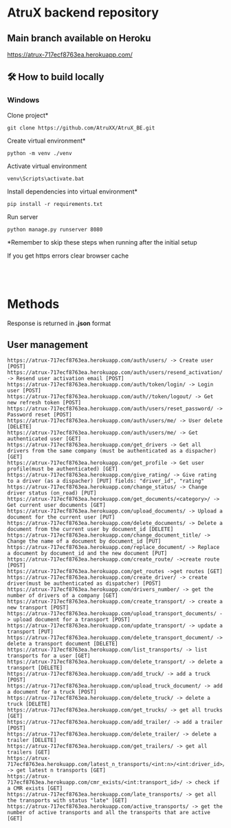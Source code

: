 # AtruX backend repository

## Main branch available on Heroku

https://atrux-717ecf8763ea.herokuapp.com/

## 🛠 How to build locally 

### Windows

Clone project*

    git clone https://github.com/AtruXX/AtruX_BE.git

Create virtual environment*
    
    python -m venv ./venv

Activate virtual environment

    venv\Scripts\activate.bat

Install dependencies into virtual environment*

    pip install -r requirements.txt

Run server 
    
    python manage.py runserver 8080

*Remember to skip these steps when running after the initial setup

If you get https errors clear browser cache

<br><br>

# Methods

Response is returned in **.json** format

## <b>User management</b>
    https://atrux-717ecf8763ea.herokuapp.com/auth/users/ -> Create user [POST]
    https://atrux-717ecf8763ea.herokuapp.com/auth/users/resend_activation/ -> Resend user activation email [POST]
    https://atrux-717ecf8763ea.herokuapp.com/auth/token/login/ -> Login user [POST]
    https://atrux-717ecf8763ea.herokuapp.com/auth//token/logout/ -> Get new refresh token [POST]
    https://atrux-717ecf8763ea.herokuapp.com/auth/users/reset_password/ -> Password reset [POST]
    https://atrux-717ecf8763ea.herokuapp.com/auth/users/me/ -> User delete [DELETE]
    https://atrux-717ecf8763ea.herokuapp.com/auth/users/me/ -> Get authenticated user [GET]
    https://atrux-717ecf8763ea.herokuapp.com/get_drivers -> Get all drivers from the same company (must be authenticated as a dispacher) [GET]
    https://atrux-717ecf8763ea.herokuapp.com/get_profile -> Get user profile(must be authenticated) [GET]
    https://atrux-717ecf8763ea.herokuapp.com/give_rating/ -> Give rating to a driver (as a dispacher) [PUT] fields: "driver_id", "rating"
    https://atrux-717ecf8763ea.herokuapp.com/change_status/ -> Change driver status (on_road) [PUT]
    https://atrux-717ecf8763ea.herokuapp.com/get_documents/<category>/ -> Get current user documents [GET]
    https://atrux-717ecf8763ea.herokuapp.com/upload_documents/ -> Upload a document for the current user [PUT]
    https://atrux-717ecf8763ea.herokuapp.com/delete_documents/ -> Delete a document from the current user by document_id [DELETE]
    https://atrux-717ecf8763ea.herokuapp.com/change_document_title/ -> Change the name of a document by document_id [PUT]
    https://atrux-717ecf8763ea.herokuapp.com/replace_document/ -> Replace a document by document_id and the new document [PUT]
    https://atrux-717ecf8763ea.herokuapp.com/create_route/ ->create route [POST]
    https://atrux-717ecf8763ea.herokuapp.com/get_routes ->get routes [GET]
    https://atrux-717ecf8763ea.herokuapp.com/create_driver/ -> create driver(must be authenticated as dispatcher) [POST]
    https://atrux-717ecf8763ea.herokuapp.com/drivers_number/ -> get the number of drivers of a company [GET]
    https://atrux-717ecf8763ea.herokuapp.com/create_transport/ -> create a new transport [POST]
    https://atrux-717ecf8763ea.herokuapp.com/upload_transport_documents/ -> upload document for a transport [POST]
    https://atrux-717ecf8763ea.herokuapp.com/update_transport/ -> update a transport [PUT]
    https://atrux-717ecf8763ea.herokuapp.com/delete_transport_document/ -> delete a transport document [DELETE]
    https://atrux-717ecf8763ea.herokuapp.com/list_transports/ -> list transports for a user [GET]
    https://atrux-717ecf8763ea.herokuapp.com/delete_transport/ -> delete a transport [DELETE]
    https://atrux-717ecf8763ea.herokuapp.com/add_truck/ -> add a truck [POST]
    https://atrux-717ecf8763ea.herokuapp.com/upload_truck_document/ -> add a document for a truck [POST]
    https://atrux-717ecf8763ea.herokuapp.com/delete_truck/ -> delete a truck [DELETE]
    https://atrux-717ecf8763ea.herokuapp.com/get_trucks/ -> get all trucks [GET]
    https://atrux-717ecf8763ea.herokuapp.com/add_trailer/ -> add a trailer [POST]
    https://atrux-717ecf8763ea.herokuapp.com/delete_trailer/ -> delete a trailer [DELETE]
    https://atrux-717ecf8763ea.herokuapp.com/get_trailers/ -> get all trailers [GET]
    https://atrux-717ecf8763ea.herokuapp.com/latest_n_transports/<int:n>/<int:driver_id>/ -> get latest n transports [GET]
    https://atrux-717ecf8763ea.herokuapp.com/cmr_exists/<int:transport_id>/ -> check if a CMR exists [GET]
    https://atrux-717ecf8763ea.herokuapp.com/late_transports/ -> get all the transports with status "late" [GET]
    https://atrux-717ecf8763ea.herokuapp.com/active_transports/ -> get the number of active transports and all the transports that are active [GET]